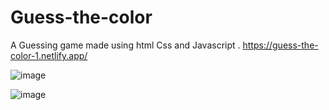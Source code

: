 # Guess-the-color
A Guessing game made using html Css and Javascript .
https://guess-the-color-1.netlify.app/


![image](https://user-images.githubusercontent.com/55119355/148992671-b14f8fef-8e72-412b-9997-3902029b700d.png)

![image](https://user-images.githubusercontent.com/55119355/148992757-ca02ebe9-5955-4887-8454-3d74493dde08.png)
